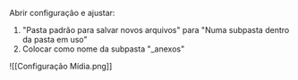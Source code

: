 Abrir configuração e ajustar:

1. "Pasta padrão para salvar novos arquivos" para "Numa subpasta dentro da pasta em uso"
2. Colocar como nome da subpasta "_anexos"

![[Configuração Mídia.png]]